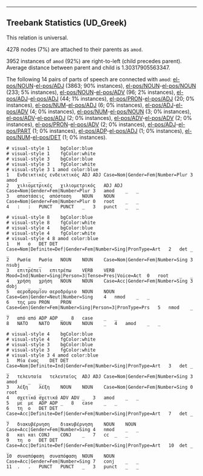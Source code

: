 

--------------------------------------------------------------------------------

## Treebank Statistics (UD_Greek)

This relation is universal.

4278 nodes (7%) are attached to their parents as `amod`.

3952 instances of `amod` (92%) are right-to-left (child precedes parent).
Average distance between parent and child is 1.30317905563347.

The following 14 pairs of parts of speech are connected with `amod`: [el-pos/NOUN]()-[el-pos/ADJ]() (3863; 90% instances), [el-pos/NOUN]()-[el-pos/NOUN]() (233; 5% instances), [el-pos/NOUN]()-[el-pos/ADV]() (96; 2% instances), [el-pos/ADJ]()-[el-pos/ADJ]() (44; 1% instances), [el-pos/PRON]()-[el-pos/ADJ]() (20; 0% instances), [el-pos/NUM]()-[el-pos/ADJ]() (6; 0% instances), [el-pos/ADJ]()-[el-pos/ADV]() (4; 0% instances), [el-pos/NUM]()-[el-pos/NOUN]() (3; 0% instances), [el-pos/ADV]()-[el-pos/ADJ]() (2; 0% instances), [el-pos/ADV]()-[el-pos/ADV]() (2; 0% instances), [el-pos/PRON]()-[el-pos/ADV]() (2; 0% instances), [el-pos/ADJ]()-[el-pos/PART]() (1; 0% instances), [el-pos/ADP]()-[el-pos/ADJ]() (1; 0% instances), [el-pos/NUM]()-[el-pos/DET]() (1; 0% instances).


~~~ conllu
# visual-style 1	bgColor:blue
# visual-style 1	fgColor:white
# visual-style 3	bgColor:blue
# visual-style 3	fgColor:white
# visual-style 3 1 amod	color:blue
1	Ενδεικτικές	ενδεικτικός	ADJ	ADJ	Case=Nom|Gender=Fem|Number=Plur	3	amod	_	_
2	χιλιομετρικές	χιλιομετρικός	ADJ	ADJ	Case=Nom|Gender=Fem|Number=Plur	3	amod	_	_
3	αποστάσεις	απόσταση	NOUN	NOUN	Case=Nom|Gender=Fem|Number=Plur	0	root	_	_
4	:	:	PUNCT	PUNCT	_	3	punct	_	_

~~~


~~~ conllu
# visual-style 8	bgColor:blue
# visual-style 8	fgColor:white
# visual-style 4	bgColor:blue
# visual-style 4	fgColor:white
# visual-style 4 8 amod	color:blue
1	Η	ο	DET	DET	Case=Nom|Definite=Def|Gender=Fem|Number=Sing|PronType=Art	2	det	_	_
2	Ρωσία	Ρωσία	NOUN	NOUN	Case=Nom|Gender=Fem|Number=Sing	3	nsubj	_	_
3	επιτρέπει	επιτρέπω	VERB	VERB	Mood=Ind|Number=Sing|Person=3|Tense=Pres|Voice=Act	0	root	_	_
4	χρήση	χρήση	NOUN	NOUN	Case=Acc|Gender=Fem|Number=Sing	3	dobj	_	_
5	αεροδρομίου	αεροδρόμιο	NOUN	NOUN	Case=Gen|Gender=Neut|Number=Sing	4	nmod	_	_
6	της	μου	PRON	PRON	Case=Gen|Gender=Fem|Number=Sing|Person=3|PronType=Prs	5	nmod	_	_
7	από	από	ADP	ADP	_	8	case	_	_
8	ΝΑΤΟ	ΝΑΤΟ	NOUN	NOUN	_	4	amod	_	_

~~~


~~~ conllu
# visual-style 4	bgColor:blue
# visual-style 4	fgColor:white
# visual-style 3	bgColor:blue
# visual-style 3	fgColor:white
# visual-style 3 4 amod	color:blue
1	Μία	ένας	DET	DET	Case=Nom|Definite=Ind|Gender=Fem|Number=Sing|PronType=Art	3	det	_	_
2	τελευταία	τελευταίος	ADJ	ADJ	Case=Nom|Gender=Fem|Number=Sing	3	amod	_	_
3	λέξη	λέξη	NOUN	NOUN	Case=Nom|Gender=Fem|Number=Sing	0	root	_	_
4	σχετικά	σχετικά	ADV	ADV	_	3	amod	_	_
5	με	με	ADP	ADP	_	8	case	_	_
6	τη	ο	DET	DET	Case=Acc|Definite=Def|Gender=Fem|Number=Sing|PronType=Art	7	det	_	_
7	διακυβέρνηση	διακυβέρνηση	NOUN	NOUN	Case=Acc|Gender=Fem|Number=Sing	4	nmod	_	_
8	και	και	CONJ	CONJ	_	7	cc	_	_
9	τη	ο	DET	DET	Case=Acc|Definite=Def|Gender=Fem|Number=Sing|PronType=Art	10	det	_	_
10	συναπόφαση	συναπόφαση	NOUN	NOUN	Case=Acc|Gender=Fem|Number=Sing	7	conj	_	_
11	.	.	PUNCT	PUNCT	_	3	punct	_	_

~~~


